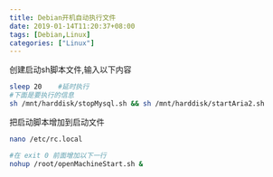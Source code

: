 ```yaml
---
title: Debian开机自动执行文件
date: 2019-01-14T11:20:37+08:00
tags: [Debian,Linux]
categories: ["Linux"]
---
```


创建启动sh脚本文件,输入以下内容
``` bash
sleep 20    #延时执行
#下面是要执行的信息
sh /mnt/harddisk/stopMysql.sh && sh /mnt/harddisk/startAria2.sh
```

把启动脚本增加到启动文件
``` bash
nano /etc/rc.local

#在 exit 0 前面增加以下一行
nohup /root/openMachineStart.sh &
```